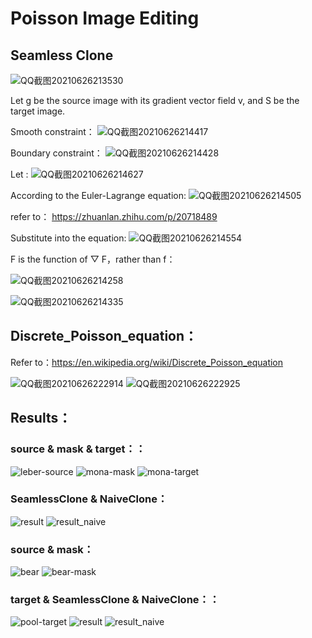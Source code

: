 Poisson Image Editing
=====
## Seamless Clone
![QQ截图20210626213530](https://user-images.githubusercontent.com/81803879/123514618-76cdce80-d6c6-11eb-8cee-6a47a9fbfd93.png)

Let g be the source image with its gradient vector field v, and S be the target image.

Smooth constraint：
![QQ截图20210626214417](https://user-images.githubusercontent.com/81803879/123514894-b6e18100-d6c7-11eb-92cd-15e083e83dbc.png)


Boundary constraint：
![QQ截图20210626214428](https://user-images.githubusercontent.com/81803879/123514898-bba63500-d6c7-11eb-8d5c-974ef51c30f1.png)

Let : ![QQ截图20210626214627](https://user-images.githubusercontent.com/81803879/123514943-0031d080-d6c8-11eb-8c15-eb6f4f8f5ce5.png)

According to the Euler-Lagrange equation:
![QQ截图20210626214505](https://user-images.githubusercontent.com/81803879/123514907-ca8ce780-d6c7-11eb-9c2a-7afc008b3711.png)

refer to：
https://zhuanlan.zhihu.com/p/20718489

Substitute into the equation:
![QQ截图20210626214554](https://user-images.githubusercontent.com/81803879/123514929-e85a4c80-d6c7-11eb-92c8-21fde07f939e.png)

F is the function of ▽ F，rather than f：

![QQ截图20210626214258](https://user-images.githubusercontent.com/81803879/123514855-80a40180-d6c7-11eb-9bc0-1b87843fe5b9.png)

![QQ截图20210626214335](https://user-images.githubusercontent.com/81803879/123514871-944f6800-d6c7-11eb-9e6d-45cf05701c09.png)




## Discrete_Poisson_equation：
Refer to：https://en.wikipedia.org/wiki/Discrete_Poisson_equation

![QQ截图20210626222914](https://user-images.githubusercontent.com/81803879/123516311-075bdd00-d6ce-11eb-9a1b-fc2fc738fec6.png)
![QQ截图20210626222925](https://user-images.githubusercontent.com/81803879/123516313-0925a080-d6ce-11eb-924f-6dbfa93b849a.png)

## Results：

### source   &   mask   &   target：：

![leber-source](https://user-images.githubusercontent.com/81803879/123516484-d16b2880-d6ce-11eb-8a7f-523e03d6304e.jpg)
![mona-mask](https://user-images.githubusercontent.com/81803879/123516486-d4feaf80-d6ce-11eb-8c2a-ce65f436a251.jpg)
![mona-target](https://user-images.githubusercontent.com/81803879/123516490-dd56ea80-d6ce-11eb-8caf-9bf61de32264.jpg)

### SeamlessClone   &   NaiveClone：

![result](https://user-images.githubusercontent.com/81803879/123516406-82bd8e80-d6ce-11eb-9b85-970b5cbf8851.png)
![result_naive](https://user-images.githubusercontent.com/81803879/123516439-a7b20180-d6ce-11eb-93af-743a55d5c9b3.png)


### source   &   mask：

![bear](https://user-images.githubusercontent.com/81803879/123515127-d75e0b00-d6c8-11eb-8ec7-6749e2010e66.jpg)
![bear-mask](https://user-images.githubusercontent.com/81803879/123515132-d9c06500-d6c8-11eb-87a0-1ff33b926ac3.jpg)

### target   &   SeamlessClone   &   NaiveClone：：

![pool-target](https://user-images.githubusercontent.com/81803879/123516537-2f980b80-d6cf-11eb-86ba-230ddff16d40.jpg)
![result](https://user-images.githubusercontent.com/81803879/123516526-13946a00-d6cf-11eb-9884-5624824c9046.png)
![result_naive](https://user-images.githubusercontent.com/81803879/123516529-1727f100-d6cf-11eb-9cfd-c1825847a62a.png)


